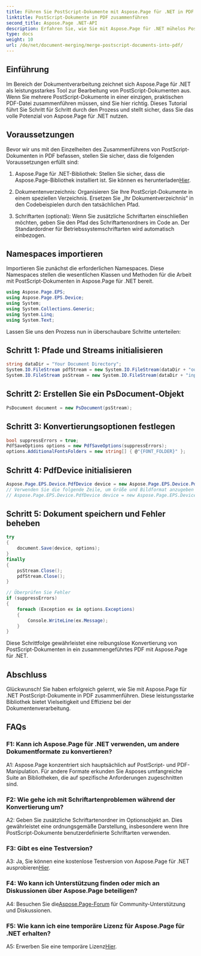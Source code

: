 ```yaml
---
title: Führen Sie PostScript-Dokumente mit Aspose.Page für .NET in PDF zusammen
linktitle: PostScript-Dokumente in PDF zusammenführen
second_title: Aspose.Page .NET-API
description: Erfahren Sie, wie Sie mit Aspose.Page für .NET mühelos PostScript-Dokumente in PDF zusammenführen. Erweitern Sie Ihre Möglichkeiten zur Dokumentenverarbeitung mit dieser Schritt-für-Schritt-Anleitung.
type: docs
weight: 10
url: /de/net/document-merging/merge-postscript-documents-into-pdf/
---
```

## Einführung

Im Bereich der Dokumentverarbeitung zeichnet sich Aspose.Page für .NET als leistungsstarkes Tool zur Bearbeitung von PostScript-Dokumenten aus. Wenn Sie mehrere PostScript-Dokumente in einer einzigen, praktischen PDF-Datei zusammenführen müssen, sind Sie hier richtig. Dieses Tutorial führt Sie Schritt für Schritt durch den Prozess und stellt sicher, dass Sie das volle Potenzial von Aspose.Page für .NET nutzen.

## Voraussetzungen

Bevor wir uns mit den Einzelheiten des Zusammenführens von PostScript-Dokumenten in PDF befassen, stellen Sie sicher, dass die folgenden Voraussetzungen erfüllt sind:

1.  Aspose.Page für .NET-Bibliothek: Stellen Sie sicher, dass die Aspose.Page-Bibliothek installiert ist. Sie können es herunterladen[Hier](https://releases.aspose.com/page/net/).

2. Dokumentenverzeichnis: Organisieren Sie Ihre PostScript-Dokumente in einem speziellen Verzeichnis. Ersetzen Sie „Ihr Dokumentverzeichnis“ in den Codebeispielen durch den tatsächlichen Pfad.

3. Schriftarten (optional): Wenn Sie zusätzliche Schriftarten einschließen möchten, geben Sie den Pfad des Schriftartenordners im Code an. Der Standardordner für Betriebssystemschriftarten wird automatisch einbezogen.

## Namespaces importieren

Importieren Sie zunächst die erforderlichen Namespaces. Diese Namespaces stellen die wesentlichen Klassen und Methoden für die Arbeit mit PostScript-Dokumenten in Aspose.Page für .NET bereit.

```csharp
using Aspose.Page.EPS;
using Aspose.Page.EPS.Device;
using System;
using System.Collections.Generic;
using System.Linq;
using System.Text;
```

Lassen Sie uns den Prozess nun in überschaubare Schritte unterteilen:

## Schritt 1: Pfade und Streams initialisieren

```csharp
string dataDir = "Your Document Directory";
System.IO.FileStream pdfStream = new System.IO.FileStream(dataDir + "outputPDF_out.pdf", System.IO.FileMode.Create, System.IO.FileAccess.Write);
System.IO.FileStream psStream = new System.IO.FileStream(dataDir + "input.ps", System.IO.FileMode.Open, System.IO.FileAccess.Read);
```

## Schritt 2: Erstellen Sie ein PsDocument-Objekt

```csharp
PsDocument document = new PsDocument(psStream);
```

## Schritt 3: Konvertierungsoptionen festlegen

```csharp
bool suppressErrors = true;
PdfSaveOptions options = new PdfSaveOptions(suppressErrors);
options.AdditionalFontsFolders = new string[] { @"{FONT_FOLDER}" };
```

## Schritt 4: PdfDevice initialisieren

```csharp
Aspose.Page.EPS.Device.PdfDevice device = new Aspose.Page.EPS.Device.PdfDevice(pdfStream);
// Verwenden Sie die folgende Zeile, um Größe und Bildformat anzugeben (optional).
// Aspose.Page.EPS.Device.PdfDevice device = new Aspose.Page.EPS.Device.PdfDevice(pdfStream, new System.Drawing.Size(595, 842));
```

## Schritt 5: Dokument speichern und Fehler beheben

```csharp
try
{
    document.Save(device, options);
}
finally
{
    psStream.Close();
    pdfStream.Close();
}

// Überprüfen Sie Fehler
if (suppressErrors)
{
    foreach (Exception ex in options.Exceptions)
    {
        Console.WriteLine(ex.Message);
    }
}
```

Diese Schrittfolge gewährleistet eine reibungslose Konvertierung von PostScript-Dokumenten in ein zusammengeführtes PDF mit Aspose.Page für .NET.

## Abschluss

Glückwunsch! Sie haben erfolgreich gelernt, wie Sie mit Aspose.Page für .NET PostScript-Dokumente in PDF zusammenführen. Diese leistungsstarke Bibliothek bietet Vielseitigkeit und Effizienz bei der Dokumentenverarbeitung.

## FAQs

### F1: Kann ich Aspose.Page für .NET verwenden, um andere Dokumentformate zu konvertieren?

A1: Aspose.Page konzentriert sich hauptsächlich auf PostScript- und PDF-Manipulation. Für andere Formate erkunden Sie Asposes umfangreiche Suite an Bibliotheken, die auf spezifische Anforderungen zugeschnitten sind.

### F2: Wie gehe ich mit Schriftartenproblemen während der Konvertierung um?

A2: Geben Sie zusätzliche Schriftartenordner im Optionsobjekt an. Dies gewährleistet eine ordnungsgemäße Darstellung, insbesondere wenn Ihre PostScript-Dokumente benutzerdefinierte Schriftarten verwenden.

### F3: Gibt es eine Testversion?

 A3: Ja, Sie können eine kostenlose Testversion von Aspose.Page für .NET ausprobieren[Hier](https://releases.aspose.com/).

### F4: Wo kann ich Unterstützung finden oder mich an Diskussionen über Aspose.Page beteiligen?

 A4: Besuchen Sie die[Aspose.Page-Forum](https://forum.aspose.com/c/page/39) für Community-Unterstützung und Diskussionen.

### F5: Wie kann ich eine temporäre Lizenz für Aspose.Page für .NET erhalten?

 A5: Erwerben Sie eine temporäre Lizenz[Hier](https://purchase.aspose.com/temporary-license/).
